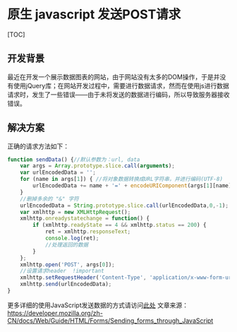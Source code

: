 # 原生 javascript 发送POST请求
[TOC]
## 开发背景
最近在开发一个展示数据图表的网站，由于网站没有太多的DOM操作，于是并没有使用jQuery库；在网站开发过程中，需要进行数据请求，然而在使用js进行数据请求时，发生了一些错误——由于未将发送的数据进行编码，所以导致服务器接收错误。
## 解决方案
正确的请求方法如下：
``` javascript
function sendData() {//默认参数为：url, data
	var args = Array.prototype.slice.call(arguments);
	var urlEncodedData = '';
	for (name in args[1]) { //将对象数据转换成URL字符串，并进行编码(UTF-8)
		urlEncodedData += name + '=' + encodeURIComponent(args[1][name]) + '&';
	}
	//删掉多余的 "&" 字符
	urlEncodedData = String.prototype.slice.call(urlEncodedData,0,-1);
	var xmlhttp = new XMLHttpRequest();
	xmlhttp.onreadystatechange = function() {
		if (xmlhttp.readyState == 4 && xmlhttp.status == 200) {
			ret = xmlhttp.responseText;
			console.log(ret);
			//处理返回的数据
		}
	};
	xmlhttp.open('POST', args[0]);
	//设置请求header  !important
	xmlhttp.setRequestHeader('Content-Type', 'application/x-www-form-urlencoded');
	xmlhttp.send(urlEncodedData);
}
```
更多详细的使用JavaScript发送数据的方式请访问[此处](https://developer.mozilla.org/zh-CN/docs/Web/Guide/HTML/Forms/Sending_forms_through_JavaScript%22%E6%AD%A4%E5%A4%84%22)
文章来源：https://developer.mozilla.org/zh-CN/docs/Web/Guide/HTML/Forms/Sending_forms_through_JavaScript
